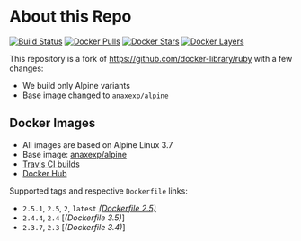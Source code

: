 # About this Repo

[![Build Status](https://travis-ci.com/anaxexp/base-ruby.svg?branch=master)](https://travis-ci.com/anaxexp/base-ruby)
[![Docker Pulls](https://img.shields.io/docker/pulls/anaxexp/base-ruby.svg)](https://hub.docker.com/r/anaxexp/base-ruby)
[![Docker Stars](https://img.shields.io/docker/stars/anaxexp/base-ruby.svg)](https://hub.docker.com/r/anaxexp/base-ruby)
[![Docker Layers](https://images.microbadger.com/badges/image/anaxexp/base-ruby.svg)](https://microbadger.com/images/anaxexp/base-ruby)

This repository is a fork of https://github.com/docker-library/ruby with a few changes:

* We build only Alpine variants
* Base image changed to `anaxexp/alpine`

## Docker Images

* All images are based on Alpine Linux 3.7
* Base image: [anaxexp/alpine](https://github.com/anaxexp/alpine)
* [Travis CI builds](https://travis-ci.com/anaxexp/base-ruby) 
* [Docker Hub](https://hub.docker.com/r/anaxexp/base-ruby)

[_(Dockerfile 2.5)_]: https://github.com/anaxexp/base-ruby/tree/master/2.5/alpine3.7/Dockerfile.anaxexp
[_(Dockerfile 2.4)_]: https://github.com/anaxexp/base-ruby/tree/master/2.4/alpine3.7/Dockerfile.anaxexp
[_(Dockerfile 2.3)_]: https://github.com/anaxexp/base-ruby/tree/master/2.3/alpine3.7/Dockerfile.anaxexp

Supported tags and respective `Dockerfile` links:

* `2.5.1`, `2.5`, `2`, `latest` [_(Dockerfile 2.5)_]
* `2.4.4`, `2.4` [_(Dockerfile 3.5)_]
* `2.3.7`, `2.3` [_(Dockerfile 3.4)_]
